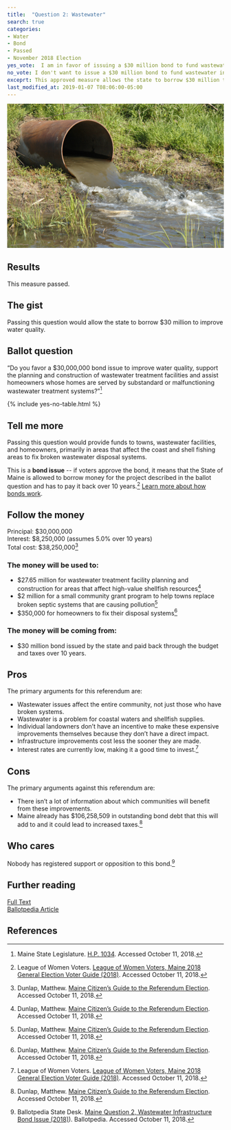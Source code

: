```yaml
---
title:  "Question 2: Wastewater"
search: true
categories:
- Water
- Bond
- Passed
- November 2018 Election
yes_vote:  I am in favor of issuing a $30 million bond to fund wastewater infrastructure improvements.
no_vote: I don't want to issue a $30 million bond to fund wastewater infrastructure improvements.
exceprt: This approved measure allows the state to borrow $30 million to improve water quality.
last_modified_at: 2019-01-07 T08:06:00-05:00
---
```


![Image of wastewater.](/assets/img/2018_11/Question2_Wastewater.jpg)
## Results
This measure passed.
## The gist
Passing this question would allow the state to borrow $30 million to improve water quality.

## Ballot question
“Do you favor a $30,000,000 bond issue to improve water quality, support the planning and construction of wastewater treatment facilities and assist homeowners whose homes are served by substandard or malfunctioning wastewater treatment systems?”[^2]

{% include yes-no-table.html %}


## Tell me more
Passing this question would provide funds to towns, wastewater facilities, and homeowners, primarily in areas that affect the coast and shell fishing areas to fix broken wastewater disposal systems.

This is a **bond issue** -- if voters approve the bond, it means that the State of Maine is allowed to borrow money for the project described in the ballot question and has to pay it back over 10 years.[^3] [Learn more about how bonds work](/bonds).

## Follow the money
Principal: $30,000,000
<br>Interest: $8,250,000 (assumes 5.0% over 10 years)
<br>Total cost: $38,250,000[^4]

### The money will be used to:
* $27.65 million for wastewater treatment facility planning and construction for areas that affect high-value shellfish resources[^4]
* $2 million for a small community grant program to help towns replace broken septic systems that are causing pollution[^4]
* $350,000 for homeowners to fix their disposal systems[^4]

### The money will be coming from:
* $30 million bond issued by the state and paid back through the budget and taxes over 10 years.

## Pros
The primary arguments for this referendum are:

* Wastewater issues affect the entire community, not just those who have broken systems.
* Wastewater is a problem for coastal waters and shellfish supplies.
* Individual landowners don’t have an incentive to make these expensive improvements themselves because they don’t have a direct impact.
* Infrastructure improvements cost less the sooner they are made.
* Interest rates are currently low, making it a good time to invest.[^3]

## Cons
The primary arguments against this referendum are:
* There isn’t a lot of information about which communities will benefit from these improvements.
* Maine already has $106,258,509 in outstanding bond debt that this will add to and it could lead to increased taxes.[^4]

## Who cares
Nobody has registered support or opposition to this bond.[^1]

## Further reading
[Full Text](http://www.mainelegislature.org/legis/bills/getPDF.asp?paper=HP1034&item=1&snum=128)
<br>[Ballotpedia Article](https://ballotpedia.org/Maine_Question_2,_Wastewater_Infrastructure_Bond_Issue_(2018))

## References
[^1]: Ballotpedia State Desk. [Maine Question 2, Wastewater Infrastructure Bond Issue (2018)](https://ballotpedia.org/Maine_Question_2,_Wastewater_Infrastructure_Bond_Issue_(2018))). Ballotpedia.  Accessed October 11, 2018.

[^2]: Maine State Legislature. [H.P. 1034](http://www.mainelegislature.org/legis/bills/getPDF.asp?paper=HP1034&item=1&snum=128). Accessed October 11, 2018.

[^3]: League of Women Voters. [League of Women Voters, Maine 2018 General Election Voter Guide (2018)](http://www.lwvme.org/files/VG_2018_Statewide.pdf). Accessed October 11, 2018.

[^4]: Dunlap, Matthew. [Maine Citizen’s Guide to the Referendum Election](https://www.maine.gov/sos/cec/elec/upcoming/pdf/citizensguide.pdf). Accessed October 11, 2018.
